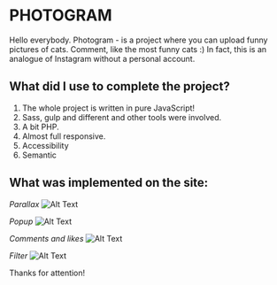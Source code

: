 # PHOTOGRAM
Hello everybody. Photogram - is a project where you can upload funny pictures of cats. Comment, like the most funny cats :) In fact, this is an analogue of Instagram without a personal account.

## What did I use to complete the project?
1. The whole project is written in pure JavaScript!
2. Sass, gulp and different and other tools were involved.
3. A bit PHP.
4. Almost full responsive.
5. Accessibility
6. Semantic


## What was implemented on the site:
_Parallax_
![Alt Text](https://i.ibb.co/h9nzcW4/ezgif-5-93d80b1cae.gif)

_Popup_
![Alt Text](https://i.ibb.co/1JKhqsk/ezgif-com-video-to-gif.gif)

_Comments and likes_
![Alt Text](https://i.ibb.co/Dzkrs53/ezgif-com-video-to-gif-1.gif)

_Filter_
![Alt Text](https://i.ibb.co/BfkBTff/ezgif-com-video-to-gif-2.gif)

Thanks for attention!

